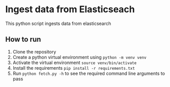 # Ingest data from Elasticseach
This python script ingests data from elasticsearch

## How to run
1. Clone the repository
2. Create a python virtual environment using 
    `python -m venv venv`
3. Activate the virtual environment 
    `source venv/bin/activate`
4. Install the requirements 
    `pip install -r requirements.txt`
5. Run `python fetch.py -h` to see the required command line arguments to pass